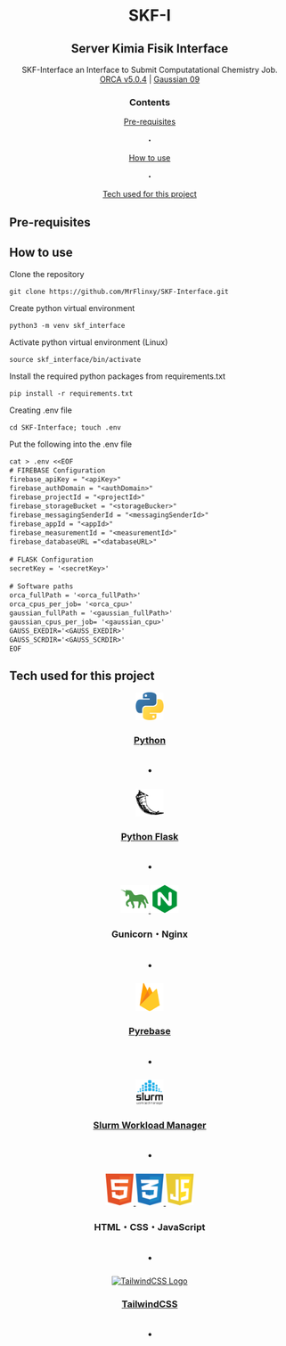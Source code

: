 <div align="center">
<h1>SKF-I</h1>
<h2>Server Kimia Fisik Interface</h2>
<p>SKF-Interface an Interface to Submit Computatational Chemistry Job.<br>
<a href="https://orcaforum.kofo.mpg.de/">ORCA v5.0.4</a> | <a href="https://gaussian.com/">Gaussian 09</a> 
</p>
<h3>Contents</h3>
<a href="https://github.com/MrFlinxy/SKF-Interface/tree/main?tab=readme-ov-file#pre-requisites">Pre-requisites</a> <p>・</p>
<a href="https://github.com/MrFlinxy/SKF-Interface/tree/main?tab=readme-ov-file#how-to-use">How to use</a> <p>・</p>
<a href="https://github.com/MrFlinxy/SKF-Interface/tree/main?tab=readme-ov-file#tech-used-for-this-project">Tech used for this project</a>
</div>

## Pre-requisites

## How to use

Clone the repository

```console
git clone https://github.com/MrFlinxy/SKF-Interface.git
```

Create python virtual environment

```console
python3 -m venv skf_interface
```

Activate python virtual environment (Linux)

```console
source skf_interface/bin/activate
```

Install the required python packages from requirements.txt

```console
pip install -r requirements.txt
```

Creating .env file

```console
cd SKF-Interface; touch .env
```

Put the following into the .env file

```
cat > .env <<EOF
# FIREBASE Configuration
firebase_apiKey = "<apiKey>"
firebase_authDomain = "<authDomain>"
firebase_projectId = "<projectId>"
firebase_storageBucket = "<storageBucker>"
firebase_messagingSenderId = "<messagingSenderId>"
firebase_appId = "<appId>"
firebase_measurementId = "<measurementId>"
firebase_databaseURL ="<databaseURL>"

# FLASK Configuration
secretKey = '<secretKey>'

# Software paths
orca_fullPath = '<orca_fullPath>'
orca_cpus_per_job= '<orca_cpu>'
gaussian_fullPath = '<gaussian_fullPath>'
gaussian_cpus_per_job= '<gaussian_cpu>'
GAUSS_EXEDIR='<GAUSS_EXEDIR>'
GAUSS_SCRDIR='<GAUSS_SCRDIR>'
EOF
```

## Tech used for this project

<div align="center">
<p>
  <a href="https://www.python.org/">
    <img alt="Python Logo" src="./images/python-logo.svg" width="50"><h3>Python</h3>
  </a>
</p>
<h2>・</h2>

<p>
  <a href="https://flask.palletsprojects.com/">
    <img alt="Flask Logo" src="./images/flask-logo.svg" width="50"><h3>Python Flask</h3>
  </a>
</p>
<h2>・</h2>

<p>
  <a href="/">
    <img alt="Gunicorn Logo" src="./images/gunicorn-logo.svg" width="50">
  </a>
  <a href="/">
    <img alt="Nginx Logo" src="./images/nginx-logo.svg" width="50">
  </a> <h3>Gunicorn・Nginx</h3>
</p>
<h2>・</h2>

<p>
  <a href="https://github.com/thisbejim/Pyrebase/">
    <img alt="Pyrebase Logo" src="./images/pyrebase-logo.svg" width="50"><h3>Pyrebase</h3>
  </a>
</p>
<h2>・</h2>

<p>
  <a href="https://www.schedmd.com/">
    <img alt="Slurm Logo" src="./images/slurm-logo.png" width="50"><h3>Slurm Workload Manager</h3>
  </a>
</p>
<h2>・</h2>

<p>
  <a href="/">
    <img alt="HTML Logo" src="./images/html-logo.svg" width="50">
  </a>
  <a href="/">
    <img alt="CSS Logo" src="./images/css-logo.svg" width="50">
  </a>
  <a href="/">
    <img alt="JS Logo" src="./images/javascript-logo.svg" width="50">
  </a> <h3>HTML・CSS・JavaScript</h3>
</p>
<h2>・</h2>

<p>
  <a href="https://tailwindcss.com/">
    <img alt="TailwindCSS Logo" src="./images/tailwindcss-logo.png" width="50"><h3>TailwindCSS</h3>
  </a>
</p>
<h2>・</h2>
</div>
